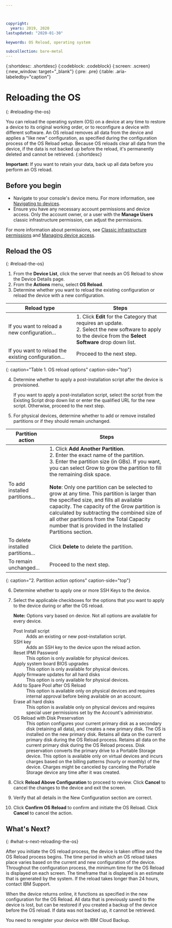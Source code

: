```yaml
---



copyright:
  years: 2019, 2020
lastupdated: "2020-01-30"

keywords: OS Reload, operating system

subcollection: bare-metal
---
```


{:shortdesc: .shortdesc}
{:codeblock: .codeblock}
{:screen: .screen}
{:new_window: target="_blank"}
{:pre: .pre}
{:table: .aria-labeledby="caption"}

#  Reloading the OS
{: #reloading-the-os}

You can reload the operating system (OS) on a device at any time to restore a device to its original working order, or to reconfigure a device with different software. An OS reload removes all data from the device and applies a "like new" configuration, as specified during the configuration process of the OS Reload setup. Because OS reloads clear all data from the device, if the data is not backed up before the reload, it's permanently deleted and cannot be retrieved.
{:shortdesc}

**Important:** If you want to retain your data, back up all data before you perform an OS reload.

## Before you begin
* Navigate to your console's device menu. For more information, see [Navigating to devices](/docs/bare-metal?topic=virtual-servers-navigating-devices).
* Ensure you have any necessary account permissions and device access. Only the account owner, or a user with the **Manage Users** classic infrastructure permission, can adjust the permissions.

For more information about permissions, see [Classic infrastructure permissions](/docs/iam?topic=iam-infrapermission#infrapermission) and [Managing device access](/docs/virtual-servers?topic=virtual-servers-managing-device-access).

## Reload the OS
{: #reload-the-os}

1. From the **Device List**, click the server that needs an OS Reload to show the Device Details page.
2. From the **Actions** menu, select **OS Reload**.
3. Determine whether you want to reload the existing configuration or reload the device with a new configuration.

| Reload type | Steps |
|-------------|-------|
| If you want to reload a new configuration... | 1. Click <b>Edit</b> for the Category that requires an update.<br>2. Select the new software to apply to the device from the **Select Software** drop down list. |  
| If you want to reload the existing configuration... | Proceed to the next step. |
{: caption="Table 1. OS reload options" caption-side="top"}

4. Determine whether to apply a post-installation script after the device is provisioned.

   If you want to apply a post-installation script, select the script from the Existing Script drop down list or enter the qualified URL for the new script.  Otherwise, proceed to the next step.

5. For physical devices, determine whether to add or remove installed partitions or if they should remain unchanged.

| Partition action | Steps |
|------------------|-------|
| To add installed partitions... | 1. Click **Add Another Partition**.<br> 2. Enter the exact name of the partition.<br> 3. Enter the partition size (in GBs). If you want, you can select Grow to grow the partition to fill the remaining disk space.<br><br> **Note**: Only one partition can be selected to grow at any time. This partition is larger than the specified size, and fills all available capacity. The capacity of the Grow partition is calculated by subtracting the combined size of all other partitions from the Total Capacity number that is provided in the Installed Partitions section. |
| To delete installed partitions... | Click **Delete** to delete the partition. |
| To remain unchanged... | Proceed to the next step. |
{: caption="2. Partition action options" caption-side="top"}

6. Determine whether to apply one or more SSH Keys to the device.

7. Select the applicable checkboxes for the options that you want to apply to the device during or after the OS reload.

   **Note:** Options vary based on device. Not all options are available for every device.
      <dl>
   <dt>Post Install script</dt>
   <dd>Adds an existing or new post-installation script.</dd>
   <dt>SSH key</dt>
   <dd>Adds an SSH key to the device upon the reload action. </dd>
   <dt>Reset IPMI Password</dt>
   <dd> This option is only available for physical devices. </dd>
   <dt>Apply system board BIOS upgrades</dt>
   <dd>This option is only available for physical devices. </dd>
   <dt>Apply firmware updates for all hard disks</dt>
   <dd>This option is only available for physical devices.</dd>
   <dt>Add to Spare Pool after OS Reload</dt>
   <dd>This option is available only on physical devices and requires internal approval before being available on an account.</dd>
   <dt>Erase all hard disks</dt>
   <dd> This option is available only on physical devices and requires special user permissions set by the Account's administrator.</dd>
   <dt>OS Reload with Disk Preservation</dt>
   <dd>This option configures your current primary disk as a secondary disk (retaining all data), and creates a new primary disk. The OS is installed on the new primary disk. Retains all data on the current primary disk during the OS Reload process. Retains all data on the current primary disk during the OS Reload process. Disk preservation converts the primary drive to a Portable Storage device. This option is available only on virtual devices and incurs charges based on the billing patterns (hourly or monthly) of the device. Charges might be canceled by canceling the Portable Storage device any time after it was created.</dd>
   </dl>

8. Click **Reload Above Configuration** to proceed to review. Click **Cancel** to cancel the changes to the device and exit the screen.

9. Verify that all details in the New Configuration section are correct.  

10. Click **Confirm OS Reload** to confirm and initiate the OS Reload. Click **Cancel** to cancel the action.

## What's Next?
{: #what-s-next-reloading-the-os}

After you initiate the OS reload process, the device is taken offline and the OS Reload process begins.
The time period in which an OS reload takes place varies based on the current and new configuration of the device.
Throughout the configuration process, the minimum time for the OS Reload is displayed on each screen.
The timeframe that is displayed is an estimate that is generated by the system. If the reload takes longer than 24 hours, contact IBM Support.

When the device returns online, it functions as specified in the new configuration for the OS Reload. All data that is previously saved to the device is lost, but can be restored if you created a backup of the device before the OS reload. If data was not backed up, it cannot be retrieved.

You need to reregister your device with IBM Cloud Backup.
